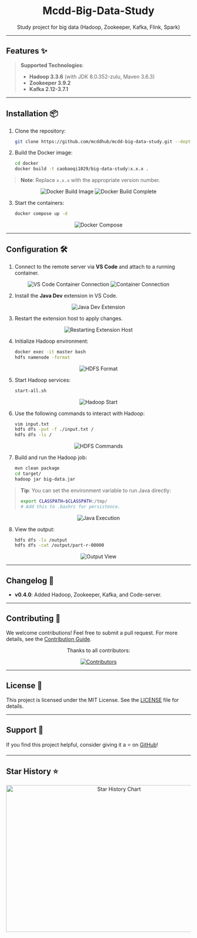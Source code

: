 
<div align="center">
  <h1 align="center">Mcdd-Big-Data-Study</h1>
  <p>Study project for big data (Hadoop, Zookeeper, Kafka, Flink, Spark)</p>
</div>

---

## Features ✨

> **Supported Technologies**:
>
> - **Hadoop 3.3.6** (with JDK 8.0.352-zulu, Maven 3.6.3)
> - **Zookeeper 3.9.2**
> - **Kafka 2.12-3.7.1**

---

## Installation 📦

1. Clone the repository:
   ```bash
   git clone https://github.com/mcddhub/mcdd-big-data-study.git --depth=1 && cd mcdd-big-data-study
   ```
2. Build the Docker image:
   ```bash
   cd docker
   docker build -t caobaoqi1029/big-data-study:x.x.x .
   ```

> **Note**: Replace `x.x.x` with the appropriate version number.

<div align="center">
  <img src="./assets/202409180939125-1726623623512-6.png" alt="Docker Build Image" />
  <img src="./assets/202409140630136.png" alt="Docker Build Complete" />
</div>

3. Start the containers:
   ```bash
   docker compose up -d
   ```

<div align="center">
  <img src="./assets/202409140635196.png" alt="Docker Compose" />
</div>

---

## Configuration 🛠

1. Connect to the remote server via **VS Code** and attach to a running container.

<div align="center">
  <img src="./assets/202409180835928.png" alt="VS Code Container Connection" />
  <img src="./assets/202409180836305.png" alt="Container Connection" />
</div>

2. Install the **Java Dev** extension in VS Code.

<div align="center">
  <img src="./assets/202409180837632.png" alt="Java Dev Extension" />
</div>

3. Restart the extension host to apply changes.

<div align="center">
  <img src="./assets/202409180937017.png" alt="Restarting Extension Host" />
</div>

4. Initialize Hadoop environment:
   ```bash
   docker exec -it master bash
   hdfs namenode -format
   ```

<div align="center">
  <img src="./assets/202409140654020.png" alt="HDFS Format" />
</div>

5. Start Hadoop services:
   ```bash
   start-all.sh
   ```

<div align="center">
  <img src="./assets/202409140656454.png" alt="Hadoop Start" />
</div>

6. Use the following commands to interact with Hadoop:
   ```bash
   vim input.txt
   hdfs dfs -put -f ./input.txt /
   hdfs dfs -ls /
   ```

<div align="center">
  <img src="./assets/202409140658928.png" alt="HDFS Commands" />
</div>

7. Build and run the Hadoop job:
   ```bash
   mvn clean package
   cd target/
   hadoop jar big-data.jar
   ```

> **Tip**: You can set the environment variable to run Java directly:
> ```bash
> export CLASSPATH=$CLASSPATH:/tmp/
> # Add this to .bashrc for persistence.
> ```

<div align="center">
  <img src="./assets/202409140701832.png" alt="Java Execution" />
</div>

8. View the output:
   ```bash
   hdfs dfs -ls /output
   hdfs dfs -cat /output/part-r-00000
   ```

<div align="center">
  <img src="./assets/202409140702534.png" alt="Output View" />
</div>

---

## Changelog 📅

- **v0.4.0**: Added Hadoop, Zookeeper, Kafka, and Code-server.

---

## Contributing 🤝

We welcome contributions! Feel free to submit a pull request. For more details, see the [Contribution Guide](https://github.com/mcddhub/mcdd-big-data-study/blob/main/CONTRIBUTING.md).

<div align="center">
  <p>Thanks to all contributors:</p>
  <a href="https://github.com/mcddhub/mcdd-big-data-study/graphs/contributors">
    <img src="https://contrib.rocks/image?repo=mcddhub/mcdd-big-data-study" alt="Contributors" />
  </a>
</div>

---

## License 📄

This project is licensed under the MIT License. See the [LICENSE](https://github.com/mcddhub/mcdd-big-data-study/blob/main/LICENSE) file for details.

---

## Support 💖

If you find this project helpful, consider giving it a ⭐️ on [GitHub](https://github.com/mcddhub/mcdd-big-data-study)!

---

## Star History ⭐

<div align="center">
  <img src="https://api.star-history.com/svg?repos=mcddhub/mcdd-big-data-study&type=Date" width="600" height="400" alt="Star History Chart" valign="middle">
</div>
